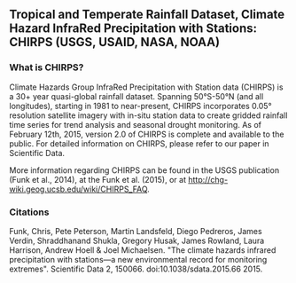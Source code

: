 ## Tropical and Temperate Rainfall Dataset, Climate Hazard InfraRed Precipitation with Stations: CHIRPS (USGS, USAID, NASA, NOAA)

### What is CHIRPS? 

Climate Hazards Group InfraRed Precipitation with Station data (CHIRPS) is a 30+ year quasi-global rainfall dataset. Spanning 50°S-50°N (and all longitudes), starting in 1981 to near-present, CHIRPS incorporates 0.05° resolution satellite imagery with in-situ station data to create gridded rainfall time series for trend analysis and seasonal drought monitoring. As of February 12th, 2015, version 2.0 of CHIRPS is complete and available to the public. For detailed information on CHIRPS, please refer to our paper in Scientific Data.

More information regarding CHIRPS can be found in the USGS publication (Funk et al., 2014), at the Funk et al. (2015), or at http://chg-wiki.geog.ucsb.edu/wiki/CHIRPS_FAQ.

### Citations

Funk, Chris, Pete Peterson, Martin Landsfeld, Diego Pedreros, James Verdin, Shraddhanand Shukla, Gregory Husak, James Rowland, Laura Harrison, Andrew Hoell & Joel Michaelsen.
"The climate hazards infrared precipitation with stations—a new environmental record for monitoring extremes". Scientific Data 2, 150066. doi:10.1038/sdata.2015.66 2015.
